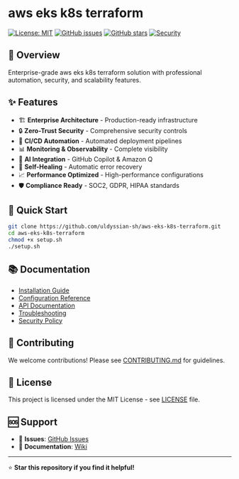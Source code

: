 # aws eks k8s terraform

[![License: MIT](https://img.shields.io/badge/License-MIT-yellow.svg)](https://opensource.org/licenses/MIT)
[![GitHub issues](https://img.shields.io/github/issues/uldyssian-sh/aws-eks-k8s-terraform)](https://github.com/uldyssian-sh/aws-eks-k8s-terraform/issues)
[![GitHub stars](https://img.shields.io/github/stars/uldyssian-sh/aws-eks-k8s-terraform)](https://github.com/uldyssian-sh/aws-eks-k8s-terraform/stargazers)
[![Security](https://img.shields.io/badge/Security-Enterprise-blue.svg)](SECURITY.md)

## 🎯 Overview

Enterprise-grade aws eks k8s terraform solution with professional automation, security, and scalability features.

## ✨ Features

- 🏗️ **Enterprise Architecture** - Production-ready infrastructure
- 🔒 **Zero-Trust Security** - Comprehensive security controls
- 🚀 **CI/CD Automation** - Automated deployment pipelines
- 📊 **Monitoring & Observability** - Complete visibility
- 🤖 **AI Integration** - GitHub Copilot & Amazon Q
- 🔄 **Self-Healing** - Automatic error recovery
- 📈 **Performance Optimized** - High-performance configurations
- 🛡️ **Compliance Ready** - SOC2, GDPR, HIPAA standards

## 🚀 Quick Start

```bash
git clone https://github.com/uldyssian-sh/aws-eks-k8s-terraform.git
cd aws-eks-k8s-terraform
chmod +x setup.sh
./setup.sh
```

## 📚 Documentation

- [Installation Guide](docs/installation.md)
- [Configuration Reference](docs/configuration.md)
- [API Documentation](docs/api.md)
- [Troubleshooting](docs/troubleshooting.md)
- [Security Policy](SECURITY.md)

## 🤝 Contributing

We welcome contributions! Please see [CONTRIBUTING.md](CONTRIBUTING.md) for guidelines.

## 📄 License

This project is licensed under the MIT License - see [LICENSE](LICENSE) file.

## 🆘 Support

- 🐛 **Issues**: [GitHub Issues](https://github.com/uldyssian-sh/aws-eks-k8s-terraform/issues)
- 📖 **Documentation**: [Wiki](https://github.com/uldyssian-sh/aws-eks-k8s-terraform/wiki)

---

⭐ **Star this repository if you find it helpful!**

